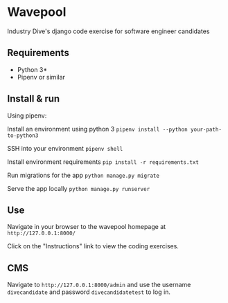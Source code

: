 # Wavepool
Industry Dive's django code exercise for software engineer candidates

## Requirements
* Python 3*
* Pipenv or similar

## Install & run
Using pipenv:

Install an environment using python 3
`pipenv install --python your-path-to-python3`

SSH into your environment
`pipenv shell`

Install environment requirements
`pip install -r requirements.txt`

Run migrations for the app
`python manage.py migrate`

Serve the app locally
`python manage.py runserver`

## Use
Navigate in your browser to the wavepool homepage at `http://127.0.0.1:8000/`

Click on the "Instructions" link to view the coding exercises.

## CMS
Navigate to `http://127.0.0.1:8000/admin` and use the username `divecandidate` and password `divecandidatetest` to log in.